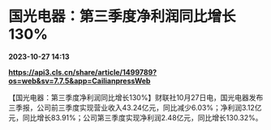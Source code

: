 # 国光电器：第三季度净利润同比增长130%

**2023-10-27 14:13**

**https://api3.cls.cn/share/article/1499789?os=web&sv=7.7.5&app=CailianpressWeb**

【国光电器：第三季度净利润同比增长130%】财联社10月27日电，国光电器发布三季报，公司前三季度实现营业收入43.24亿元，同比减少6.03%；净利润3.12亿元，同比增长83.91%；公司第三季度实现净利润2.48亿元，同比增长130.32%。